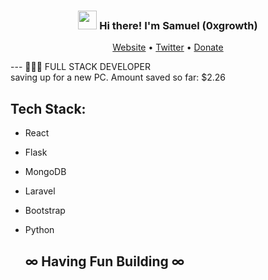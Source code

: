 <!-- Heading -->
<h3 align="center"><img src = "https://raw.githubusercontent.com/MartinHeinz/MartinHeinz/master/wave.gif" width = 30px> Hi there! I'm Samuel (0xgrowth)</h3>

<!-- Profile Views -->



<p align="center">
  <a href="https://www.0xgrowth.netlify.app">Website</a> •
  <a href="https://twitter.com/0x_growth">Twitter</a>
 • 
<a href="https://link.trustwallet.com/send?coin=20000714&address=0x9Ab0bC96F06f941c320Ed762EF37c8A0EC00Fa2F&token_id=0x55d398326f99059fF775485246999027B3197955">Donate</a></p>

 <!-- About section -->

--- 👨🏽‍💻 FULL STACK DEVELOPER
<br>
saving up for a new PC. Amount saved so far: $2.26

## Tech Stack:
- React
- Flask
- MongoDB
- Laravel
- Bootstrap
- Python

   
   ## ∞ Having Fun Building ∞

